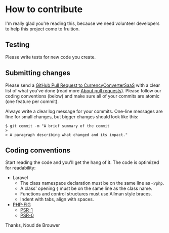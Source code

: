 # How to contribute

I'm really glad you're reading this, because we need volunteer developers to help this project come to fruition.

## Testing

Please write tests for new code you create.

## Submitting changes

Please send a [GitHub Pull Request to CurrencyConverterSaaS](https://github.com/noud/CurrencyConverterSaaS/pull/new/master) with a clear list of what you've done (read more [About pull requests](https://help.github.com/en/github/collaborating-with-issues-and-pull-requests/about-pull-requests)). Please follow our coding conventions (below) and make sure all of your commits are atomic (one feature per commit).

Always write a clear log message for your commits. One-line messages are fine for small changes, but bigger changes should look like this:

    $ git commit -m "A brief summary of the commit
    > 
    > A paragraph describing what changed and its impact."

## Coding conventions

Start reading the code and you'll get the hang of it. The code is optimized for readability:

  * Laravel
    * The class namespace declaration must be on the same line as ```<?php```.
    * A class' opening ```{``` must be on the same line as the class name.
    * Functions and control structures must use Allman style braces.
    * Indent with tabs, align with spaces.
  * [PHP-FIG](https://www.php-fig.org)
    * [PSR-1 ](https://github.com/php-fig/fig-standards/blob/master/accepted/PSR-1-basic-coding-standard.md)
    * [PSR-0 ](https://github.com/php-fig/fig-standards/blob/master/accepted/PSR-0.md)

Thanks,
Noud de Brouwer